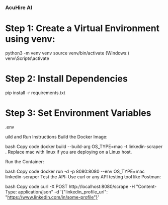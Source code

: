 ### AcuHire AI


# Step 1: Create a Virtual Environment  using venv:

python3 -m venv venv
source venv/bin/activate
(Windows:)
venv\Scripts\activate


# Step 2: Install Dependencies
pip install -r requirements.txt


# Step 3: Set Environment Variables
.env

uild and Run Instructions
Build the Docker Image:

bash
Copy code
docker build --build-arg OS_TYPE=mac -t linkedin-scraper .
Replace mac with linux if you are deploying on a Linux host.

Run the Container:

bash
Copy code
docker run -d -p 8080:8080 --env OS_TYPE=mac linkedin-scraper
Test the API: Use curl or any API testing tool like Postman:

bash
Copy code
curl -X POST http://localhost:8080/scrape -H "Content-Type: application/json" -d '{"linkedin_profile_url": "https://www.linkedin.com/in/some-profile"}'